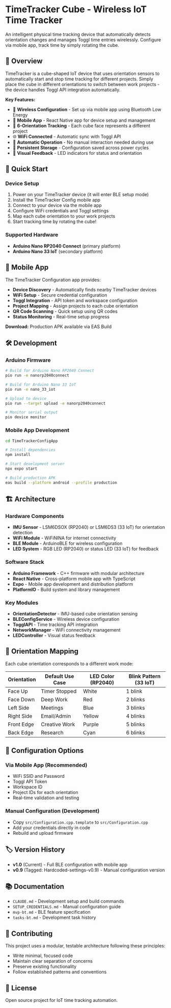 # TimeTracker Cube - Wireless IoT Time Tracker

An intelligent physical time tracking device that automatically detects orientation changes and manages Toggl time entries wirelessly. Configure via mobile app, track time by simply rotating the cube.

## 🎯 Overview

TimeTracker is a cube-shaped IoT device that uses orientation sensors to automatically start and stop time tracking for different projects. Simply place the cube in different orientations to switch between work projects - the device handles Toggl API integration automatically.

**Key Features:**
- 🔷 **Wireless Configuration** - Set up via mobile app using Bluetooth Low Energy
- 📱 **Mobile App** - React Native app for device setup and management
- 🎲 **6-Orientation Tracking** - Each cube face represents a different project
- 🌐 **WiFi Connected** - Automatic sync with Toggl API
- 🔄 **Automatic Operation** - No manual interaction needed during use
- 💾 **Persistent Storage** - Configuration saved across power cycles
- 🎨 **Visual Feedback** - LED indicators for status and orientation

## 🚀 Quick Start

### Device Setup
1. Power on your TimeTracker device (it will enter BLE setup mode)
2. Install the TimeTracker Config mobile app
3. Connect to your device via the mobile app
4. Configure WiFi credentials and Toggl settings
5. Map each cube orientation to your work projects
6. Start tracking time by rotating the cube!

### Supported Hardware
- **Arduino Nano RP2040 Connect** (primary platform)
- **Arduino Nano 33 IoT** (secondary platform)

## 📱 Mobile App

The TimeTracker Configuration app provides:
- **Device Discovery** - Automatically finds nearby TimeTracker devices
- **WiFi Setup** - Secure credential configuration
- **Toggl Integration** - API token and workspace configuration
- **Project Mapping** - Assign projects to each cube orientation
- **QR Code Scanning** - Quick setup using QR codes
- **Status Monitoring** - Real-time setup progress

**Download:** Production APK available via EAS Build

## 🛠️ Development

### Arduino Firmware

```bash
# Build for Arduino Nano RP2040 Connect
pio run -e nanorp2040connect

# Build for Arduino Nano 33 IoT  
pio run -e nano_33_iot

# Upload to device
pio run --target upload -e nanorp2040connect

# Monitor serial output
pio device monitor
```

### Mobile App Development

```bash
cd TimeTrackerConfigApp

# Install dependencies
npm install

# Start development server
npx expo start

# Build production APK
eas build --platform android --profile production
```

## 🏗️ Architecture

### Hardware Components
- **IMU Sensor** - LSM6DSOX (RP2040) or LSM6DS3 (33 IoT) for orientation detection
- **WiFi Module** - WiFiNINA for internet connectivity  
- **BLE Module** - ArduinoBLE for wireless configuration
- **LED System** - RGB LED (RP2040) or status LED (33 IoT) for feedback

### Software Stack
- **Arduino Framework** - C++ firmware with modular architecture
- **React Native** - Cross-platform mobile app with TypeScript
- **Expo** - Mobile app development and distribution platform
- **PlatformIO** - Build system and library management

### Key Modules
- **OrientationDetector** - IMU-based cube orientation sensing
- **BLEConfigService** - Wireless device configuration
- **TogglAPI** - Time tracking API integration
- **NetworkManager** - WiFi connectivity management
- **LEDController** - Visual status feedback

## 📐 Orientation Mapping

Each cube orientation corresponds to a different work mode:

| Orientation | Default Use Case | LED Color (RP2040) | Blink Pattern (33 IoT) |
|-------------|-----------------|-------------------|----------------------|
| Face Up | Timer Stopped | White | 1 blink |
| Face Down | Deep Work | Red | 2 blinks |
| Left Side | Meetings | Blue | 3 blinks |
| Right Side | Email/Admin | Yellow | 4 blinks |
| Front Edge | Creative Work | Purple | 5 blinks |
| Back Edge | Research | Cyan | 6 blinks |

## 🔧 Configuration Options

### Via Mobile App (Recommended)
- WiFi SSID and Password
- Toggl API Token
- Workspace ID
- Project IDs for each orientation
- Real-time validation and testing

### Manual Configuration (Development)
- Copy `src/Configuration.cpp.template` to `src/Configuration.cpp`
- Add your credentials directly in code
- Rebuild and upload firmware

## 🏷️ Version History

- **v1.0** (Current) - Full BLE configuration with mobile app
- **v0.9** (Tagged: Hardcoded-settings-v0.9) - Manual configuration version

## 📚 Documentation

- `CLAUDE.md` - Development setup and build commands
- `SETUP_CREDENTIALS.md` - Manual configuration guide
- `mvp-bt.md` - BLE feature specification
- `tasks-bt.md` - Development task history

## 🤝 Contributing

This project uses a modular, testable architecture following these principles:
- Write minimal, focused code
- Maintain clear separation of concerns  
- Preserve existing functionality
- Follow established patterns and conventions

## 📄 License

Open source project for IoT time tracking automation.